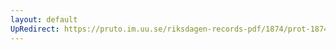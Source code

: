 ```yaml
---
layout: default
UpRedirect: https://pruto.im.uu.se/riksdagen-records-pdf/1874/prot-1874--fk--505.pdf
---
```

